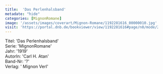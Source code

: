 ```yaml
---
title:  'Das Perlenhalsband'
metadate: "hide"
categories: [MignonRomane]
image: '/assets/images/coverart/Mignon-Romane/1192281616_00000010.jpg'
visit: 'https://portal.dnb.de/bookviewer/view/1192281616#page/n0/mode/2up'
---
```

Titel: 'Das Perlenhalsband' <br>
Serie: 'MignonRomane' <br>
Jahr: '1919' <br>
AutorIn: 'Carl H. Atan' <br>
Band-Nr: '?' <br>
Verlag: ' Mignon Verl'